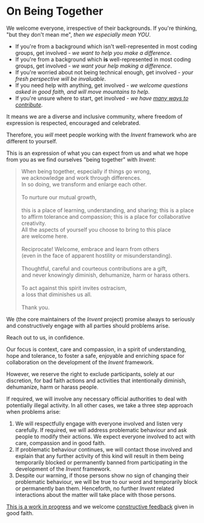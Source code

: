 # On Being Together

We welcome everyone, irrespective of their backgrounds. If you're thinking,
"but they don't mean me", _then we especially mean YOU_.

* If you're from a background which isn't well-represented in most coding
  groups, get involved - _we want to help you make a difference_.
* If you're from a background which **is** well-represented in most coding
  groups, get involved - _we want your help making a difference_.
* If you're worried about not being technical enough, get involved - _your
  fresh perspective will be invaluable_.
* If you need help with anything, get involved - _we welcome questions asked
  in good faith, and will move mountains to help_.
* If you're unsure where to start, get involved - _we have [many ways to
  contribute](/contributing)_.

It means we are a diverse and inclusive community, where freedom of expression
is respected, encouraged and celebrated.

Therefore, you _will_ meet people working with the _Invent_ framework who are
different to yourself.

This is an expression of what you can expect from us and what we hope from you
as we find ourselves "being together" with _Invent_:

<blockquote>
When being together, especially if things go wrong,<br>
we acknowledge and work through differences.<br>
In so doing, we transform and enlarge each other.<br><br>
To nurture our mutual growth,<br><br>
<span class="indent">this is a place of
<span class="indent">learning, understanding, and sharing;</span></span>
<span class="indent">this is a place to
<span class="indent">affirm tolerance and compassion;</span></span>
<span class="indent">this is a place for
<span class="indent">collaborative creativity.</span></span><br>
All the aspects of yourself you choose to bring to this place<br>
are welcome here.<br><br>
Reciprocate! Welcome, embrace and learn from others<br>
(even in the face of apparent hostility or misunderstanding).<br><br>
Thoughtful, careful and courteous contributions are a gift,<br>
and never knowingly diminish, dehumanize, harm or harass others.<br><br>
To act against this spirit invites ostracism,<br>
a loss that diminishes us all.<br><br>
Thank you.
</blockquote>

We (the core maintainers of the _Invent_ project) promise always to seriously
and constructively engage with all parties should problems arise.

Reach out to us, in confidence.

Our focus is context, care and compassion, in a spirit of understanding, hope
and tolerance, to foster a safe, enjoyable and enriching space for
collaboration on the development of the _Invent_ framework.

However, we reserve the right to exclude participants, solely at our
discretion, for bad faith actions and activities that intentionally diminish,
dehumanize, harm or harass people.

If required, we will involve any necessary official authorities to deal with
potentially illegal activity. In all other cases, we take a three step approach
when problems arise:

1. We will respectfully engage with everyone involved and listen very
   carefully. If required, we will address problematic behaviour and ask people
   to modify their actions. We expect everyone involved to act with care,
   compassion and in good faith.
2. If problematic behaviour continues, we will contact those involved and
   explain that any further activity of this kind will result in them being
   temporarily blocked or permanently banned from participating in the
   development of the _Invent_ framework.
3. Despite our warning, if those persons show no sign of changing their
   problematic behaviour, we will be true to our word and temporarily block or
   permanently ban them. Henceforth, no further _Invent_ related interactions
   about the matter will take place with those persons.

[This is a work in progress](https://github.com/ntoll/being_together) and we
welcome [constructive feedback]() given in good faith.
